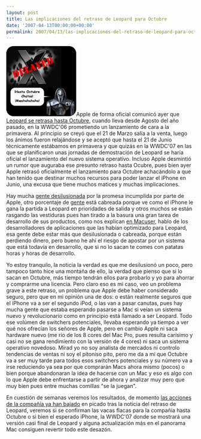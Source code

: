 ```yaml
---
layout: post
title: Las implicaciones del retraso de Leopard para Octubre
date: '2007-04-13T00:00:00+00:00'
permalink: 2007/04/13/las-implicaciones-del-retraso-de-leopard-para-octubre/
---
```

<img src="/assets/cylon23.jpg" width="187" height="187" alt="cylon23.jpg" class="derecha" />Apple de forma oficial comunicó ayer que <a href="http://www.applesfera.com/2007/04/13-leopard-oficialmente-retrasado-hasta-octubre">Leopard se retrasa hasta Octubre</a>, cuando lleva desde Agosto del año pasado, en la WWDC'06 prometiendo un lanzamiento de cara a la primavera. Al principio se creyó que el 21 de Marzo salía a la venta, luego los ánimos fueron relajándose y se aceptó que hasta el 21 de Junio técnicamente estábamos en primavera y que quizás en la WWDC'07 en las que se planificaron unas jornadas de demostración de Leopard se haría oficial el lanzamiento del nuevo sistema operativo. Incluso Apple desmintió un rumor que auguraba ese presunto retraso hasta Ocubre, pues bien ayer Apple retrasó oficialmente el lanzamiento para Octubre achacándolo a que han tenido que destinar muchos recursos para poder lanzar el iPhone en Junio, una excusa que tiene muchos matices y muchas implicaciones.
<!--more-->
Hay mucha <a href="http://www.applesfera.com/2007/04/13-sobre-el-retraso-de-leopard-conclusiones">gente desilusionada</a> por la promesa incumplida por parte de Apple, otro porcentaje de <a href="http://www.thinkwasabi.com/2007/04/12/leopard-retrasado-hasta-octubre/">gente</a> está cabreada porque ve como el iPhone le gana la partida a Leopard en prioridades de salida y otros muchos se están rasgando las vestiduras pues han tirado a la basura una gran tarea de desarrollo de sus productos, como nos explican <a href="http://www.macuser.com/geekery/painting_yourself_into_a_corne.php">en Macuser</a>, hablo de los desarrolladores de aplicaciones que las habían optimizado para Leopard, esa gente debe estar más que desilusionada o cabreada, porque están perdiendo dinero, pero bueno he ahí el riesgo de apostar por un sistema que está todavía en desarrollo, que si no lo sacan te comes con patatas horas y horas de desarrollo.

Yo estoy tranquilo, la noticia la verdad es que me desilusionó un poco, pero tampoco tanto hice una montaña de ello, la verdad que pienso que si lo sacan en Octubre, más tiempo tendrán ellos para probarlo y yo para ahorrar y comprarme una licencia. Pero claro eso es mi caso, veo un problema grave a este retraso, un problema que Apple debe haber considerado seguro, pero que en mi opinión una de dos: o están realmente seguros que el iPhone va a ser el segundo iPod, o las van a pasar canutas, pues hay mucha gente que estaba esperando pasarse a Mac si veían un sistema nuevo y revolucionario como en principio está llamado a ser Leopard. Todo ese volúmen de switchers potenciales, llevaba esperando ya tiempo a ver qué nos ofrecían los señores de Apple, pero en cambio Apple ni saca hardware nuevo (me río de los 8 cores del Mac Pro, pues resulta carísimo y casi no se gana rendimiento con la versión de 4 cores) ni saca un sistema operativo novedoso. Mirad yo no soy analista de mercados ni controlo tendencias de ventas ni soy el pitoniso pito, pero me da a mí que Octubre va a ser muy tarde para todos esos switchers potenciales y su número va a irse reduciendo ya sea por que comprarán Macs ahora mismo (pocos) o bien porque abandonaran la idea de hacerse con un Mac y eso es algo con lo que Apple debe enfrentarse a partir de ahora y analizar muy pero que muy bien pues entre muchas comillas "se la juegan".

En cuestión de semanas veremos los resultados, de momento <a href="http://www.planetamac.es/las-acciones-de-apple-caen-tras-el-anuncio-del-retraso-del-osx-105-leopard/">las acciones de la compañía ya han bajado</a> en picado tras la noticia del retraso de Leopard, veremos si se confirman las vacas flacas para la compañía hasta Octubre o si bien el esperado iPhone, la WWDC'07 donde se mostrará una versión casi final de Leopard y alguna actualización más en el panorama Mac consiguen revertir todo este desazón.

